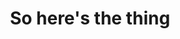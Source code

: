 ---
name: Blank issue
about: Want to talk about something else?
title: "So here's the thing"
labels: ''
---